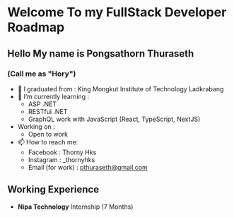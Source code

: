# **Welcome To my FullStack Developer Roadmap**
## Hello My name is Pongsathorn Thuraseth
### (Call me as "Hory")

- 🔭 I graduated from : King Mongkut Institute of Technology Ladkrabang
- 🌱 I’m currently learning :
  - ASP .NET
  - RESTful .NET
  - GraphQL work with JavaScript (React, TypeScript, NextJS)
- Working on :
  - Open to work
- 📫 How to reach me: 
  - Facebook : Thorny Hks
  - Instagram : _thornyhks
  - Email (for work) : pthuraseth@gmail.com

## Working Experience
  - **Nipa Technology** Internship (7 Months)
